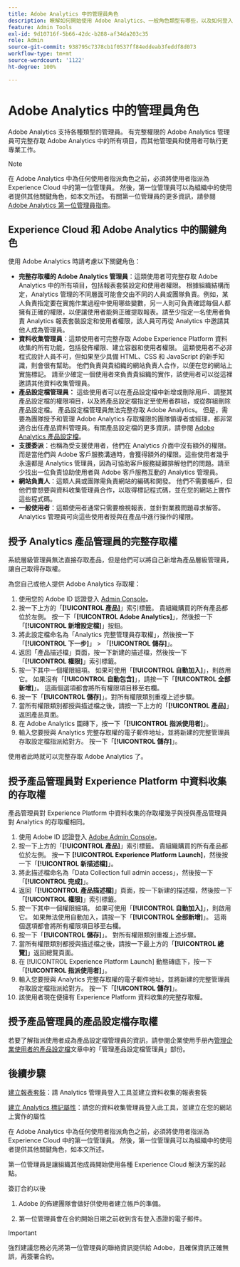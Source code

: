 ```yaml
---
title: Adobe Analytics 中的管理員角色
description: 瞭解如何開始使用 Adobe Analytics、一般角色類型有哪些，以及如何登入 UI。
feature: Admin Tools
exl-id: 9d10716f-5b66-42dc-b288-af34da203c35
role: Admin
source-git-commit: 938795c7378cb1f0537ff84eddeab3feddf8d073
workflow-type: tm+mt
source-wordcount: '1122'
ht-degree: 100%

---
```


# Adobe Analytics 中的管理員角色

Adobe Analytics 支持各種類型的管理員。 有完整權限的 Adobe Analytics 管理員可完整存取 Adobe Analytics 中的所有項目，而其他管理員和使用者可執行更專業工作。

>[!NOTE]
>
>在 Adobe Analytics 中為任何使用者指派角色之前，必須將使用者指派為 Experience Cloud 中的第一位管理員。 然後，第一位管理員可以為組織中的使用者提供其他關鍵角色，如本文所述。 有關第一位管理員的更多資訊，請參閱 [Adobe Analytics 第一位管理員指南](/help/admin/admin-console/first-admin-guide.md)。


## Experience Cloud 和 Adobe Analytics 中的關鍵角色

使用 Adobe Analytics 時請考慮以下關鍵角色：

* **完整存取權的 Adobe Analytics 管理員**：這類使用者可完整存取 Adobe Analytics 中的所有項目，包括報表套裝設定和使用者權限。 根據組織結構而定，Analytics 管理的不同層面可能會交由不同的人員或團隊負責。例如，某人負責指定要在實施作業過程中使用哪些變數，另一人則可負責確認每個人都擁有正確的權限，以便讓使用者能夠正確提取報表。請至少指定一名使用者負責 Analytics 報表套裝設定和使用者權限，該人員可再從 Analytics 中邀請其他人成為管理員。
* **資料收集管理員**：這類使用者可完整存取 Adobe Experience Platform 資料收集的所有功能，包括發佈權限、建立容器和使用者權限。 這類使用者不必非程式設計人員不可，但如果至少具備 HTML、CSS 和 JavaScript 的新手知識，則會很有幫助。 他們負責與貴組織的網站負責人合作，以便在您的網站上實施標記。 請至少確定一個使用者來負責貴組織的實作，該使用者可以從這裡邀請其他資料收集管理員。
* **產品設定檔管理員：** 這些使用者可以在產品設定檔中新增或刪除用戶、調整其產品設定檔的權限項目，以及將產品設定檔指定至使用者群組，或從群組刪除產品設定檔。 產品設定檔管理員無法完整存取 Adobe Analytics。 但是，需要為團隊授予和管理 Adobe Analytics 存取權限的團隊領導者或經理，都非常適合出任產品資料管理員。有關產品設定檔的更多資訊，請參閱 [Adobe Analytics 產品設定檔](/help/admin/admin-console/permissions/product-profile.md)。
* **支援委派**：也稱為受支援使用者，他們在 Analytics 介面中沒有額外的權限。而是當他們與 Adobe 客戶服務溝通時，會獲得額外的權限。這些使用者幾乎永遠都是 Analytics 管理員，因為可協助客戶服務疑難排解他們的問題。請至少找出一位負責協助使用者與 Adobe 客戶服務互動的 Analytics 管理員。
* **網站負責人**：這類人員或團隊需負責網站的編碼和開發。 他們不需要帳戶，但他們會想要與資料收集管理員合作，以取得標記程式碼，並在您的網站上實作這些程式碼。
* **一般使用者**：這類使用者通常只需要檢視報表，並針對業務問題尋求解答。Analytics 管理員可向這些使用者授與在產品中進行操作的權限。

## 授予 Analytics 產品管理員的完整存取權

系統層級管理員無法直接存取產品，但是他們可以將自己新增為產品層級管理員，讓自己取得存取權。

為您自己或他人提供 Adobe Analytics 存取權：

1. 使用您的 Adobe ID 認證登入 [Admin Console](https://adminconsole.adobe.com/)。
1. 按一下上方的「**[!UICONTROL 產品]**」索引標籤。 貴組織購買的所有產品都位於左側。 按一下「**[!UICONTROL Adobe Analytics]**」，然後按一下「**[!UICONTROL 新增設定檔]**」按鈕。
1. 將此設定檔命名為「Analytics 完整管理員存取權」，然後按一下「**[!UICONTROL 下一步]**」 > 「**[!UICONTROL 儲存]**」。
1. 返回「產品描述檔」頁面，按一下新建的描述檔，然後按一下「**[!UICONTROL 權限]**」索引標籤。
1. 按一下其中一個權限細項。 如果可使用「**[!UICONTROL 自動加入]**」，則啟用它。 如果沒有「**[!UICONTROL 自動包含]**」，請按一下「**[!UICONTROL 全部新增]**」。 這兩個選項都會將所有權限項目移至右欄。
1. 按一下「**[!UICONTROL 儲存]**」。對所有權限類別重複上述步驟。
1. 當所有權限類別都授與描述檔之後，請按一下上方的「**[!UICONTROL 產品]**」返回產品頁面。
1. 在 Adobe Analytics 圖磚下，按一下「**[!UICONTROL 指派使用者]**」。
1. 輸入您要授與 Analytics 完整存取權的電子郵件地址，並將新建的完整管理員存取設定檔指派給對方。 按一下「**[!UICONTROL 儲存]**」。

使用者此時就可以完整存取 Adobe Analytics 了。

## 授予產品管理員對 Experience Platform 中資料收集的存取權

產品管理員對 Experience Platform 中資料收集的存取權幾乎與授與產品管理員對 Analytics 的存取權相同。

1. 使用 Adobe ID 認證登入 [Adobe Admin Console](https://adminconsole.adobe.com)。
1. 按一下上方的「**[!UICONTROL 產品]**」索引標籤。 貴組織購買的所有產品都位於左側。 按一下 **[!UICONTROL Experience Platform Launch]**，然後按一下「**[!UICONTROL 新描述檔]**」。
1. 將此描述檔命名為「Data Collection full admin access」，然後按一下「**[!UICONTROL 完成]**」。
1. 返回「**[!UICONTROL 產品描述檔]**」頁面，按一下新建的描述檔，然後按一下「**[!UICONTROL 權限]**」索引標籤。
1. 按一下其中一個權限細項。 如果可使用「**[!UICONTROL 自動加入]**」，則啟用它。 如果無法使用自動加入，請按一下「**[!UICONTROL 全部新增]**」。 這兩個選項都會將所有權限項目移至右欄。
1. 按一下「**[!UICONTROL 儲存]**」。 對所有權限類別重複上述步驟。
1. 當所有權限類別都授與描述檔之後，請按一下最上方的「**[!UICONTROL 總覽]**」返回總覽頁面。
1. 在 [!UICONTROL Experience Platform Launch] 動態磚底下，按一下「**[!UICONTROL 指派使用者]**」。
1. 輸入您要授與 Analytics 完整存取權的電子郵件地址，並將新建的完整管理員存取設定檔指派給對方。 按一下「**[!UICONTROL 儲存]**」。
1. 該使用者現在便擁有 Experience Platform 資料收集的完整存取權。

## 授予產品管理員的產品設定檔存取權

若要了解指派使用者成為產品設定檔管理員的資訊，請參閱企業使用手册內[管理企業使用者的產品設定檔](https://helpx.adobe.com/tw/enterprise/using/manage-product-profiles.html)文章中的「管理產品設定檔管理員」部份。

## 後續步驟

[建立報表套裝](/help/admin/admin/c-manage-report-suites/c-new-report-suite/t-create-a-report-suite.md)：請 Analytics 管理員登入工具並建立資料收集的報表套裝

[建立 Analytics 標記屬性](/help/implement/launch/create-analytics-property.md)：請您的資料收集管理員登入此工具，並建立在您的網站上實作的屬性

在 Adobe Analytics 中為任何使用者指派角色之前，必須將使用者指派為 Experience Cloud 中的第一位管理員。 然後，第一位管理員可以為組織中的使用者提供其他關鍵角色，如本文所述。

第一位管理員是讓組織其他成員開始使用各種 Experience Cloud 解決方案的起點。

簽訂合約以後

1. Adobe 的佈建團隊會做好供使用者建立帳戶的準備。

1. 第一位管理員會在合約開始日期之前收到含有登入憑證的電子郵件。

>[!IMPORTANT]
>
>   強烈建議您務必先將第一位管理員的聯絡資訊提供給 Adobe，且確保資訊正確無誤，再簽署合約。
